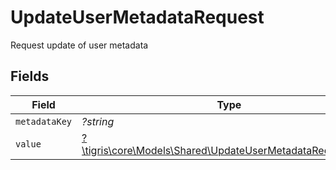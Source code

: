 # UpdateUserMetadataRequest

Request update of user metadata


## Fields

| Field                                                                                                               | Type                                                                                                                | Required                                                                                                            | Description                                                                                                         |
| ------------------------------------------------------------------------------------------------------------------- | ------------------------------------------------------------------------------------------------------------------- | ------------------------------------------------------------------------------------------------------------------- | ------------------------------------------------------------------------------------------------------------------- |
| `metadataKey`                                                                                                       | *?string*                                                                                                           | :heavy_minus_sign:                                                                                                  | N/A                                                                                                                 |
| `value`                                                                                                             | [?\tigris\core\Models\Shared\UpdateUserMetadataRequestValue](../../models/shared/UpdateUserMetadataRequestValue.md) | :heavy_minus_sign:                                                                                                  | N/A                                                                                                                 |